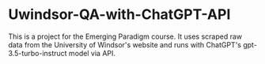 # Uwindsor-QA-with-ChatGPT-API
This is a project for the Emerging Paradigm course. It uses scraped raw data from the University of Windsor's website and runs with ChatGPT's gpt-3.5-turbo-instruct model via API.
